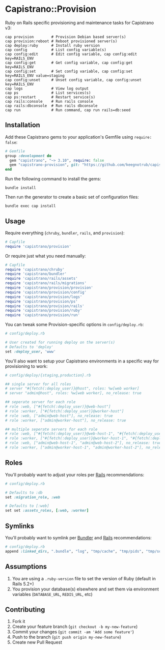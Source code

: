 # Capistrano::Provision

Ruby on Rails specific provisioning and maintenance tasks for Capistrano v3:

```
cap provision        # Provision Debian based server(s)
cap provision:reboot # Reboot provisioned server(s)
cap deploy:ruby      # Install ruby version
cap config           # List config variable(s)
cap config:edit      # Edit config variable, cap config:edit key=RAILS_ENV
cap config:get       # Get config variable, cap config:get key=RAILS_ENV
cap config:set       # Set config variable, cap config:set key=RAILS_ENV value=staging
cap config:unset     # Unset config variable, cap config:unset key=RAILS_ENV
cap logs             # View log output
cap ps               # List services(s)
cap ps:restart       # Restart service(s)
cap rails:console    # Run rails console
cap rails:dbconsole  # Run rails dbconsole
cap run              # Run command, cap run rails=db:seed
```

## Installation

Add these Capistrano gems to your application's Gemfile using `require: false`:

```ruby
# Gemfile
group :development do
  gem "capistrano", "~> 3.10", require: false
  gem "capistrano-provision", git: "https://github.com/keegnotrub/capistrano-provision", require: false
end
```

Run the following command to install the gems:

```
bundle install
```

Then run the generator to create a basic set of configuration files:

```
bundle exec cap install
```

## Usage

Require everything (`chruby`, `bundler`, `rails`, and `provision`):

```ruby
# Capfile
require 'capistrano/provision'
```

Or require just what you need manually:

```ruby
# Capfile
require 'capistrano/chruby'
require 'capistrano/bundler'
require 'capistrano/rails/assets'
require 'capistrano/rails/migrations'
require 'capistrano/provision/provision'
require 'capistrano/provision/config'
require 'capistrano/provision/logs'
require 'capistrano/provision/ps'
require 'capistrano/provision/rails'
require 'capistrano/provision/ruby'
require 'capistrano/provision/run'
```

You can tweak some Provision-specific options in `config/deploy.rb`:

```ruby
# config/deploy.rb

# User created for running deploy on the server(s)
# Defaults to 'deploy'
set :deploy_user, 'www'
```

You'll also want to setup your Capistrano environments in a specific way for provisioning to work:

```ruby
# config/deploy/{staging,production}.rb

## single server for all roles
# server "#{fetch(:deploy_user)}@host", roles: %w[web worker]
# server "admin@host", roles: %w[web worker], no_release: true

## seperate server for each role
# role :web, ["#{fetch(:deploy_user)}@web-host"]
# role :worker, ["#{fetch(:deploy_user)}@worker-host"]
# role :web, ["admin@web-host"], no_release: true
# role :worker, ["admin@worker-host"], no_release: true

## multiple seperate servers for each role
# role :web, ["#{fetch(:deploy_user)}@web-host-1", "#{fetch(:deploy_user)}@web-host2"]
# role :worker, ["#{fetch(:deploy_user)}@worker-host-1", "#{fetch(:deploy_user)}@worker-host2"]
# role :web, ["admin@web-host-1", "admin@web-host-2"], no_release: true
# role :worker, ["admin@worker-host-1", "admin@worker-host-2"], no_release: true
```

## Roles

You'll probably want to adjust your roles per [Rails](https://github.com/capistrano/rails#recommendations) recommendations:

```ruby
# config/deploy.rb

# Defaults to :db
set :migration_role, :web

# Defaults to [:web]
set set :assets_roles, [:web, :worker]
```

## Symlinks

You'll probably want to symlink per [Bundler](https://github.com/capistrano/bundler#usage) and [Rails](https://github.com/capistrano/rails#symlinks) recommendations:

```ruby
# config/deploy.rb
append :linked_dirs, ".bundle", "log", "tmp/cache", "tmp/pids", "tmp/sockets"
```

## Assumptions

1. You are using a `.ruby-version` file to set the version of Ruby (default in Rails 5.2+)
2. You provision your database(s) elsewhere and set them via environment variables (`DATABASE_URL`, `REDIS_URL`, etc)

## Contributing

1. Fork it
2. Create your feature branch (`git checkout -b my-new-feature`)
3. Commit your changes (`git commit -am 'Add some feature'`)
4. Push to the branch (`git push origin my-new-feature`)
5. Create new Pull Request
